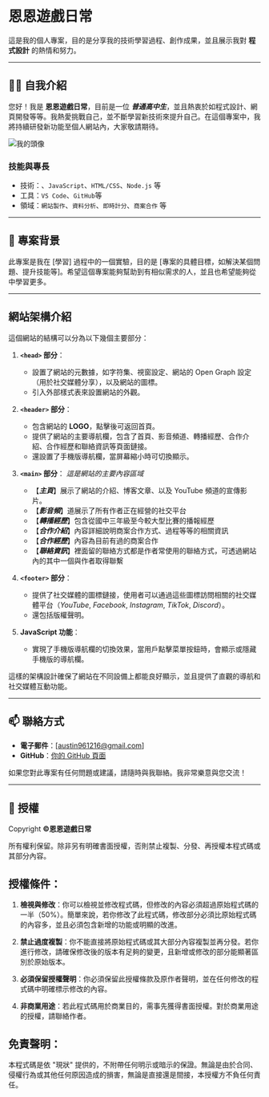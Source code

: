 # 恩恩遊戲日常

這是我的個人專案，目的是分享我的技術學習過程、創作成果，並且展示我對 **程式設計** 的熱情和努力。

---

## 👨‍💻 自我介紹

您好！我是 **恩恩遊戲日常**，目前是一位 ***普通高中生***，並且熱衷於如程式設計、網頁開發等等。我熱愛挑戰自己，並不斷學習新技術來提升自己。在這個專案中，我將持續研發新功能至個人網站內，大家敬請期待。

![我的頭像](https://www.enenlive.com/index_files/新YT頭像1.png) <!-- 放置個人圖片 -->

### 技能與專長
- 技術：、`JavaScript`、`HTML/CSS`、`Node.js` 等
- 工具：`VS Code`、`GitHub`等
- 領域：`網站製作`、`資料分析`、`即時計分`、`商案合作` 等

---

## 🔧 專案背景

此專案是我在 [學習] 過程中的一個實驗，目的是 [專案的具體目標，如解決某個問題、提升技能等]。希望這個專案能夠幫助到有相似需求的人，並且也希望能夠從中學習更多。

---
## 網站架構介紹

這個網站的結構可以分為以下幾個主要部分：

1. **`<head>` 部分**：
   - 設置了網站的元數據，如字符集、視窗設定、網站的 Open Graph 設定（用於社交媒體分享），以及網站的圖標。
   - 引入外部樣式表來設置網站的外觀。

2. **`<header>` 部分**：
   - 包含網站的 **LOGO**，點擊後可返回首頁。
   - 提供了網站的主要導航欄，包含了首頁、影音頻道、轉播經歷、合作介紹、合作經歷和聯絡資訊等頁面鏈接。
   - 還設置了手機版導航欄，當屏幕縮小時可切換顯示。

3. **`<main>` 部分**：
   *這是網站的主要內容區域*
   - 【***主頁***】展示了網站的介紹、博客文章、以及 YouTube 頻道的宣傳影片。
   - 【***影音頻***】道展示了所有作者正在經營的社交平台
   - 【***轉播經歷***】包含從國中三年級至今較大型比賽的播報經歷
   - 【***合作介紹***】內容詳細說明商案合作方式、過程等等的相關資訊
   - 【***合作經歷***】內容為目前有過的商案合作
   - 【***聯絡資訊***】裡面留的聯絡方式都是作者常使用的聯絡方式，可透過網站內的其中一個與作者取得聯繫

4. **`<footer>` 部分**：
   - 提供了社交媒體的圖標鏈接，使用者可以通過這些圖標訪問相關的社交媒體平台（*YouTube*, *Facebook*, *Instagram*, *TikTok*, *Discord*）。
   - 還包括版權聲明。

5. **JavaScript 功能**：
   - 實現了手機版導航欄的切換效果，當用戶點擊菜單按鈕時，會顯示或隱藏手機版的導航欄。

這樣的架構設計確保了網站在不同設備上都能良好顯示，並且提供了直觀的導航和社交媒體互動功能。

---

## 📫 聯絡方式

- **電子郵件**：[austin961216@gmail.com]
- **GitHub**：[你的 GitHub 頁面](https://github.com/ENENGAME)

如果您對此專案有任何問題或建議，請隨時與我聯絡。我非常樂意與您交流！

---

## 📝 授權

Copyright  **©恩恩遊戲日常**

所有權利保留。除非另有明確書面授權，否則禁止複製、分發、再授權本程式碼或其部分內容。

## 授權條件：

1. **檢視與修改**：你可以檢視並修改程式碼，但修改的內容必須超過原始程式碼的一半（50%）。簡單來說，若你修改了此程式碼，修改部分必須比原始程式碼的內容多，並且必須包含新增的功能或明顯的改進。
   
2. **禁止過度複製**：你不能直接將原始程式碼或其大部分內容複製並再分發。若你進行修改，請確保修改後的版本有足夠的變更，且新增或修改的部分能顯著區別於原始版本。

3. **必須保留授權聲明**：你必須保留此授權條款及原作者聲明，並在任何修改的程式碼中明確標示修改的內容。

4. **非商業用途**：若此程式碼用於商業目的，需事先獲得書面授權。對於商業用途的授權，請聯絡作者。

## 免責聲明：

本程式碼是依 "現狀" 提供的，不附帶任何明示或暗示的保證。無論是由於合同、侵權行為或其他任何原因造成的損害，無論是直接還是間接，本授權方不負任何責任。

